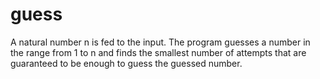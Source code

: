 # guess
A natural number n is fed to the input. The program guesses a number in the range from 1 to n and finds the smallest number of attempts that are guaranteed to be enough to guess the guessed number.